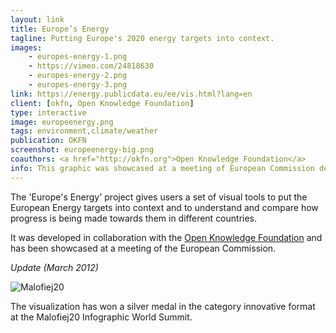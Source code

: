 ```yaml
---
layout: link
title: Europe’s Energy
tagline: Putting Europe's 2020 energy targets into context.
images:
    - europes-energy-1.png
    - https://vimeo.com/24818630
    - europes-energy-2.png
    - europes-energy-3.png
link: https://energy.publicdata.eu/ee/vis.html?lang=en
client: [okfn, Open Knowledge Foundation]
type: interactive
image: europeenergy.png
tags: environment,climate/weather
publication: OKFN
screenshot: europeenergy-big.png
coauthors: <a href="http://okfn.org">Open Knowledge Foundation</a>
info: This graphic was showcased at a meeting of European Commission dedicated to climate change. Also this got me my first Malofiej medal in 2012 (silver, yay!)
---
```


The 'Europe's Energy' project gives users a set of visual tools to put the European Energy targets into context and to understand and compare how progress is being made towards them in different countries.

It was developed in collaboration with the [Open Knowledge Foundation](http://okfn.org) and has been showcased at a meeting of the European Commission.

_Update (March 2012)_

![Malofiej20](/img/malofiej20.png)

The visualization has won a silver medal in the category innovative format at the Malofiej20 Infographic World Summit.
